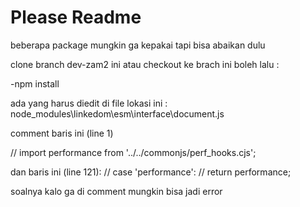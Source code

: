 # Please Readme

beberapa package mungkin ga kepakai tapi bisa abaikan dulu

clone branch dev-zam2 ini atau checkout ke brach ini boleh lalu :

-npm install

ada yang harus diedit di file lokasi ini : node_modules\linkedom\esm\interface\document.js

comment baris ini (line 1)

// import performance from '../../commonjs/perf_hooks.cjs';

dan baris ini (line 121): 
            // case 'performance':
            //   return performance;

soalnya kalo ga di comment mungkin bisa jadi error

